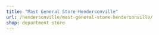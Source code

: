 ```yaml
---
title: "Mast General Store Hendersonville"
url: /hendersonville/mast-general-store-hendersonville/
shop: department store
---
```

